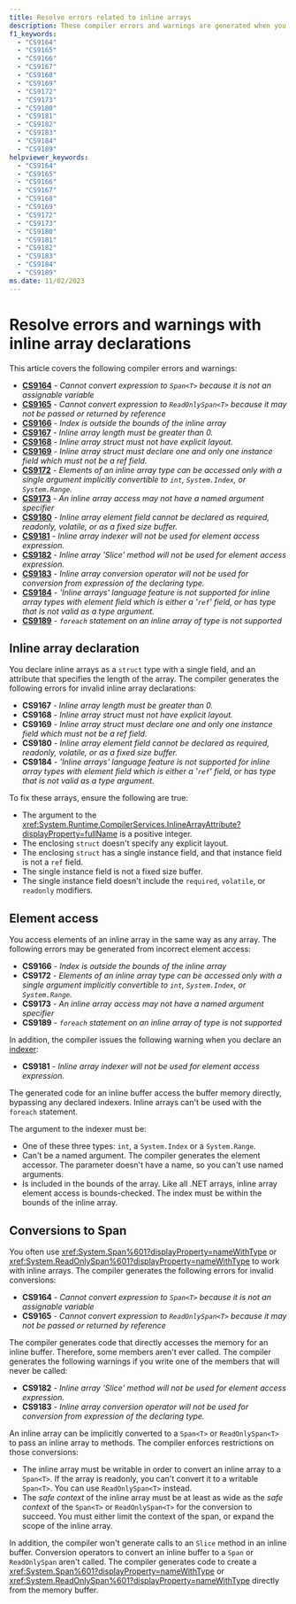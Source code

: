 ```yaml
---
title: Resolve errors related to inline arrays
description: These compiler errors and warnings are generated when you create an inline array struct that is invalid. This article helps you diagnose and fix those issues.
f1_keywords:
  - "CS9164"
  - "CS9165"
  - "CS9166"
  - "CS9167"
  - "CS9168"
  - "CS9169"
  - "CS9172"
  - "CS9173"
  - "CS9180"
  - "CS9181"
  - "CS9182"
  - "CS9183"
  - "CS9184"
  - "CS9189"
helpviewer_keywords:
  - "CS9164"
  - "CS9165"
  - "CS9166"
  - "CS9167"
  - "CS9168"
  - "CS9169"
  - "CS9172"
  - "CS9173"
  - "CS9180"
  - "CS9181"
  - "CS9182"
  - "CS9183"
  - "CS9184"
  - "CS9189"
ms.date: 11/02/2023
---
```

# Resolve errors and warnings with inline array declarations

This article covers the following compiler errors and warnings:

<!-- The text in this list generates issues for Acrolinx, because they don't use contractions.
That's by design. The text closely matches the text of the compiler error / warning for SEO purposes.
 -->
- [**CS9164**](#conversions-to-span) - *Cannot convert expression to `Span<T>` because it is not an assignable variable*
- [**CS9165**](#conversions-to-span) - *Cannot convert expression to `ReadOnlySpan<T>` because it may not be passed or returned by reference*
- [**CS9166**](#element-access) - *Index is outside the bounds of the inline array*
- [**CS9167**](#inline-array-declaration) - *Inline array length must be greater than 0.*
- [**CS9168**](#inline-array-declaration) - *Inline array struct must not have explicit layout.*
- [**CS9169**](#inline-array-declaration) - *Inline array struct must declare one and only one instance field which must not be a ref field.*
- [**CS9172**](#element-access) - *Elements of an inline array type can be accessed only with a single argument implicitly convertible to `int`, `System.Index`, or `System.Range`.*
- [**CS9173**](#element-access) - *An inline array access may not have a named argument specifier*
- [**CS9180**](#inline-array-declaration) - *Inline array element field cannot be declared as required, readonly, volatile, or as a fixed size buffer.*
- [**CS9181**](#element-access) - *Inline array indexer will not be used for element access expression.*
- [**CS9182**](#conversions-to-span) - *Inline array 'Slice' method will not be used for element access expression.*
- [**CS9183**](#conversions-to-span) - *Inline array conversion operator will not be used for conversion from expression of the declaring type.*
- [**CS9184**](#inline-array-declaration) - *'Inline arrays' language feature is not supported for inline array types with element field which is either a '`ref`' field, or has type that is not valid as a type argument.*
- [**CS9189**](#element-access) - *`foreach` statement on an inline array of type is not supported*

## Inline array declaration

You declare inline arrays as a `struct` type with a single field, and an attribute that specifies the length of the array. The compiler generates the following errors for invalid inline array declarations:

- **CS9167** - *Inline array length must be greater than 0.*
- **CS9168** - *Inline array struct must not have explicit layout.*
- **CS9169** - *Inline array struct must declare one and only one instance field which must not be a ref field.*
- **CS9180** - *Inline array element field cannot be declared as required, readonly, volatile, or as a fixed size buffer.*
- **CS9184** - *'Inline arrays' language feature is not supported for inline array types with element field which is either a '`ref`' field, or has type that is not valid as a type argument.*

To fix these arrays, ensure the following are true:

- The argument to the <xref:System.Runtime.CompilerServices.InlineArrayAttribute?displayProperty=fullName> is a positive integer.
- The enclosing `struct` doesn't specify any explicit layout.
- The enclosing `struct` has a single instance field, and that instance field is not a `ref` field.
- The single instance field is not a fixed size buffer.
- The single instance field doesn't include the `required`, `volatile`, or `readonly` modifiers.

## Element access

You access elements of an inline array in the same way as any array. The following errors may be generated from incorrect element access:

- **CS9166** - *Index is outside the bounds of the inline array*
- **CS9172** - *Elements of an inline array type can be accessed only with a single argument implicitly convertible to `int`, `System.Index`, or `System.Range`.*
- **CS9173** - *An inline array access may not have a named argument specifier*
- **CS9189** - *`foreach` statement on an inline array of type is not supported*

In addition, the compiler issues the following warning when you declare an [indexer](../../indexers.md):

- **CS9181** - *Inline array indexer will not be used for element access expression.*

The generated code for an inline buffer access the buffer memory directly, bypassing any declared indexers. Inline arrays can't be used with the `foreach` statement.

The argument to the indexer must be:

- One of these three types: `int`, a `System.Index` or a `System.Range`.
- Can't be a named argument. The compiler generates the element accessor. The parameter doesn't have a name, so you can't use named arguments.
- Is included in the bounds of the array. Like all .NET arrays, inline array element access is bounds-checked. The index must be within the bounds of the inline array.

## Conversions to Span

You often use <xref:System.Span%601?displayProperty=nameWithType> or <xref:System.ReadOnlySpan%601?displayProperty=nameWithType> to work with inline arrays. The compiler generates the following errors for invalid conversions:

- **CS9164** - *Cannot convert expression to `Span<T>` because it is not an assignable variable*
- **CS9165** - *Cannot convert expression to `ReadOnlySpan<T>` because it may not be passed or returned by reference*

The compiler generates code that directly accesses the memory for an inline buffer. Therefore, some members aren't ever called. The compiler generates the following warnings if you write one of the members that will never be called:

- **CS9182** - *Inline array 'Slice' method will not be used for element access expression.*
- **CS9183** - *Inline array conversion operator will not be used for conversion from expression of the declaring type.*

An inline array can be implicitly converted to a `Span<T>` or `ReadOnlySpan<T>` to pass an inline array to methods. The compiler enforces restrictions on those conversions:

- The inline array must be writable in order to convert an inline array to a `Span<T>`. If the array is readonly, you can't convert it to a writable `Span<T>`. You can use `ReadOnlySpan<T>` instead.
- The *safe context* of the inline array must be at least as wide as the *safe context* of the `Span<T>` or `ReadOnlySpan<T>` for the conversion to succeed. You must either limit the context of the span, or expand the scope of the inline array.

In addition, the compiler won't generate calls to an `Slice` method in an inline buffer. Conversion operators to convert an inline buffer to a `Span` or `ReadOnlySpan` aren't called. The compiler generates code to create a <xref:System.Span%601?displayProperty=nameWithType> or <xref:System.ReadOnlySpan%601?displayProperty=nameWithType> directly from the memory buffer.
